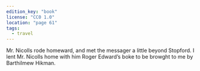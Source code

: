 ```yaml
---
edition_key: "book"
license: "CC0 1.0"
location: "page 61"
tags:
  - travel
---
```

Mr. Nicolls rode homeward, and
met the messager a little beyond Stopford. I lent Mr. Nicolls
home with him Roger Edward’s boke to be browght to me by
Barthilmew Hikman.
